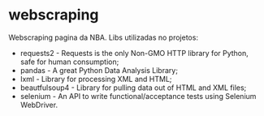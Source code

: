 # webscraping
Webscraping pagina da NBA.
Libs utilizadas no projetos:
 * requests2 - Requests is the only Non-GMO HTTP library for Python, safe for human consumption;
 * pandas - A great Python Data Analysis Library;
 * lxml - Library for processing XML and HTML;
 * beautfulsoup4 - Library for pulling data out of HTML and XML files;
 * selenium - An API to write functional/acceptance tests using Selenium WebDriver.
